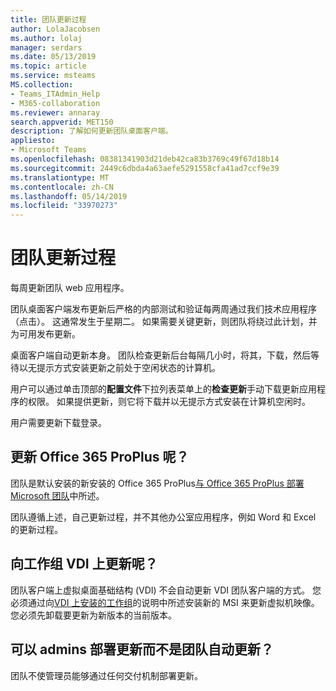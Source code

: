 ```yaml
---
title: 团队更新过程
author: LolaJacobsen
ms.author: lolaj
manager: serdars
ms.date: 05/13/2019
ms.topic: article
ms.service: msteams
MS.collection:
- Teams_ITAdmin_Help
- M365-collaboration
ms.reviewer: annaray
search.appverid: MET150
description: 了解如何更新团队桌面客户端。
appliesto:
- Microsoft Teams
ms.openlocfilehash: 08381341903d21deb42ca83b3769c49f67d18b14
ms.sourcegitcommit: 2449c6dbda4a63aefe5291558cfa41ad7ccf9e39
ms.translationtype: MT
ms.contentlocale: zh-CN
ms.lasthandoff: 05/14/2019
ms.locfileid: "33970273"
---
```

# <a name="teams-update-process"></a>团队更新过程

每周更新团队 web 应用程序。

团队桌面客户端发布更新后严格的内部测试和验证每两周通过我们技术应用程序 （点击）。 这通常发生于星期二。 如果需要关键更新，则团队将绕过此计划，并为可用发布更新。

桌面客户端自动更新本身。 团队检查更新后台每隔几小时，将其，下载，然后等待以无提示方式安装更新之前处于空闲状态的计算机。

用户可以通过单击顶部的**配置文件**下拉列表菜单上的**检查更新**手动下载更新应用程序的权限。 如果提供更新，则它将下载并以无提示方式安装在计算机空闲时。

用户需要更新下载登录。

## <a name="what-about-updates-to-office-365-proplus"></a>更新 Office 365 ProPlus 呢？

团队是默认安装的新安装的 Office 365 ProPlus[与 Office 365 ProPlus 部署 Microsoft 团队](https://docs.microsoft.com/DeployOffice/teams-install)中所述。 

团队遵循上述，自己更新过程，并不其他办公室应用程序，例如 Word 和 Excel 的更新过程。

## <a name="what-about-updates-to-teams-on-vdi"></a>向工作组 VDI 上更新呢？

团队客户端上虚拟桌面基础结构 (VDI) 不会自动更新 VDI 团队客户端的方式。 您必须通过向[VDI 上安装的工作组](https://docs.microsoft.com/microsoftteams/teams-for-vdi#install-teams-on-vdi)的说明中所述安装新的 MSI 来更新虚拟机映像。 您必须先卸载要更新为新版本的当前版本。

## <a name="can-admins-deploy-updates-instead-of-teams-auto-updating"></a>可以 admins 部署更新而不是团队自动更新？

团队不使管理员能够通过任何交付机制部署更新。
